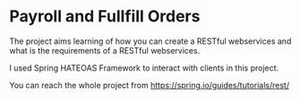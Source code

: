 # Payroll and Fullfill Orders

The project aims learning of how you can create a RESTful webservices and what is the requirements of a RESTful webservices.

I used Spring HATEOAS Framework to interact with clients in this project.

You can reach the whole project from https://spring.io/guides/tutorials/rest/
